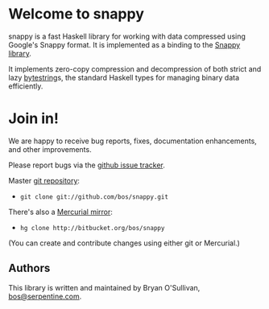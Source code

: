 # Welcome to snappy

snappy is a fast Haskell library for working with data compressed
using Google's Snappy format.  It is implemented as a binding to the
[Snappy library](http://code.google.com/p/snappy/).

It implements zero-copy compression and decompression of both strict
and lazy [bytestring](http://hackage.haskell.org/package/bytestring)s,
the standard Haskell types for managing binary data efficiently.

# Join in!

We are happy to receive bug reports, fixes, documentation enhancements,
and other improvements.

Please report bugs via the
[github issue tracker](http://github.com/bos/snappy/issues).

Master [git repository](http://github.com/bos/snappy):

* `git clone git://github.com/bos/snappy.git`

There's also a [Mercurial mirror](http://bitbucket.org/bos/snappy):

* `hg clone http://bitbucket.org/bos/snappy`

(You can create and contribute changes using either git or Mercurial.)

Authors
-------

This library is written and maintained by Bryan O'Sullivan,
<bos@serpentine.com>.

